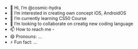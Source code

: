 - 👋 Hi, I’m @cosmic-hydra
- 👀 I’m interested in creating own concept iOS, AndroidOS
- 🌱 I’m currently learning CS50 Course
- 💞️ I’m looking to collaborate on creatig new coding language
- 📫 How to reach me - 
- 😄 Pronouns: ...
- ⚡ Fun fact: ...

<!---
cosmic-hydra/cosmic-hydra is a ✨ special ✨ repository because its `README.md` (this file) appears on your GitHub profile.
You can click the Preview link to take a look at your changes.
--->
